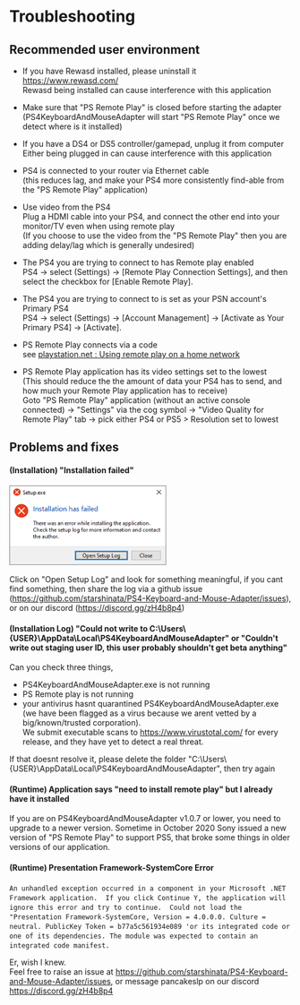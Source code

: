 # Troubleshooting


## Recommended user environment

* If you have Rewasd installed, please uninstall it <br>
  https://www.rewasd.com/ <br>
  Rewasd being installed can cause interference with this application

* Make sure that "PS Remote Play" is closed before starting the adapter <br>
  (PS4KeyboardAndMouseAdapter will start "PS Remote Play" once we detect where is it installed)

* If you have a DS4 or DS5 controller/gamepad, unplug it from computer <br>
  Either being plugged in can cause interference with this application
  
* PS4 is connected to your router via Ethernet cable <br>
  (this reduces lag, and make your PS4 more consistently find-able from the "PS Remote Play" application)

* Use video from the PS4 <br>
  Plug a HDMI cable into your PS4, and connect the other end into your monitor/TV even when using remote play <br>
  (If you choose to use the video from the "PS Remote Play" then you are adding delay/lag which is generally undesired)

* The PS4 you are trying to connect to has Remote play enabled <br>
  PS4 ->  select (Settings) -> [Remote Play Connection Settings], and then select the checkbox for [Enable Remote Play].

* The PS4 you are trying to connect to is set as your PSN account's Primary PS4 <br>
  PS4 -> select (Settings) -> [Account Management] -> [Activate as Your Primary PS4] -> [Activate].

* PS Remote Play connects via a code <br>
  see [playstation.net : Using remote play on a home network](https://manuals.playstation.net/document/gb/psvita/ps4link/viaprivate.html#:~:text=%E2%84%A2%20system%202.-,On%20your%20system%2C%20select%20(PS4%20Link)%20%3E%20%5BStart,%E2%84%A2%20system%20from%20rest%20mode)

* PS Remote Play application has its video settings set to the lowest <br>
  (This should reduce the the amount of data your PS4 has to send, and how much your Remote Play application has to receive) <br>
  Goto "PS Remote Play" application (without an active console connected) -> "Settings" via the cog symbol -> "Video Quality for Remote Play" tab -> pick either PS4 or PS5 > Resolution set to lowest


## Problems and fixes
#### (Installation) "Installation failed"
<img src="squirrel-installer-failed.png" alt="installer failed" width="280"/>

Click on "Open Setup Log" and look for something meaningful, if you cant find something, then share the log via a github issue (https://github.com/starshinata/PS4-Keyboard-and-Mouse-Adapter/issues), or on our discord (https://discord.gg/zH4b8p4)


#### (Installation Log) "Could not write to C:\Users\\{USER}\AppData\Local\PS4KeyboardAndMouseAdapter" or "Couldn't write out staging user ID, this user probably shouldn't get beta anything"
Can you check three things,
* PS4KeyboardAndMouseAdapter.exe is not running
* PS Remote play is not running
* your antivirus hasnt quarantined PS4KeyboardAndMouseAdapter.exe (we have been flagged as a virus because we arent vetted by a big/known/trusted corporation). <br> We submit executable scans to https://www.virustotal.com/ for every release, and they have yet to detect a real threat.

If that doesnt resolve it, please delete the folder "C:\Users\\{USER}\AppData\Local\PS4KeyboardAndMouseAdapter", then try again


#### (Runtime) Application says "need to install remote play" but I already have it installed
If you are on PS4KeyboardAndMouseAdapter v1.0.7 or lower, you need to upgrade to a newer version. Sometime in October 2020 Sony issued a new version of "PS Remote Play" to support PS5, that broke some things in older versions of our application.


#### (Runtime) Presentation Framework-SystemCore Error
`An unhandled exception occurred in a component in your Microsoft .NET Framework application.  If you click Continue Y, the application will ignore this error and try to continue.  Could not load the "Presentation Framework-SystemCore, Version = 4.0.0.0. Culture = neutral. PublicKey Token = b77a5c561934e089 'or its integrated code or one of its dependencies. The module was expected to contain an integrated code manifest.`

Er, wish I knew. <br>
Feel free to raise an issue at https://github.com/starshinata/PS4-Keyboard-and-Mouse-Adapter/issues, or message pancakeslp on our discord https://discord.gg/zH4b8p4
